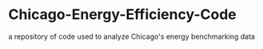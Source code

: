 # Chicago-Energy-Efficiency-Code
a repository of code used to analyze Chicago's energy benchmarking data
